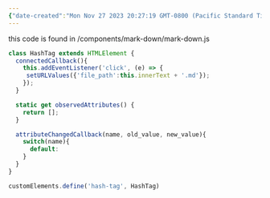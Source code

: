 ```yaml
---
{"date-created":"Mon Nov 27 2023 20:27:19 GMT-0800 (Pacific Standard Time)"}
---
```

this code is found in /components/mark-down/mark-down.js

```js
class HashTag extends HTMLElement {
  connectedCallback(){
    this.addEventListener('click', (e) => {
     setURLValues({'file_path':this.innerText + '.md'});
    });
  }

  static get observedAttributes() {
    return [];
  }

  attributeChangedCallback(name, old_value, new_value){
    switch(name){
      default:
    }
  }
}

customElements.define('hash-tag', HashTag)


```